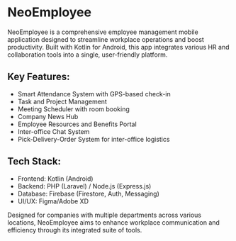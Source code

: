 # NeoEmployee

NeoEmployee is a comprehensive employee management mobile application designed to streamline workplace operations and boost productivity. Built with Kotlin for Android, this app integrates various HR and collaboration tools into a single, user-friendly platform.

## Key Features:
- Smart Attendance System with GPS-based check-in
- Task and Project Management
- Meeting Scheduler with room booking
- Company News Hub
- Employee Resources and Benefits Portal
- Inter-office Chat System
- Pick-Delivery-Order System for inter-office logistics

## Tech Stack:
- Frontend: Kotlin (Android)
- Backend: PHP (Laravel) / Node.js (Express.js)
- Database: Firebase (Firestore, Auth, Messaging)
- UI/UX: Figma/Adobe XD

Designed for companies with multiple departments across various locations, NeoEmployee aims to enhance workplace communication and efficiency through its integrated suite of tools.

